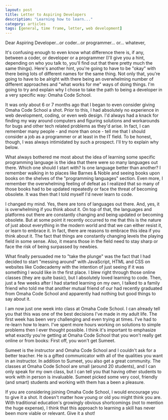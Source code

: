 ```yaml
---
layout: post
title: Letter to Aspiring Developers
description: "Learning how to learn..."
category: articles
tags: [general, time frame, letter, web development]
---
```



Dear Aspiring Developer...or coder...or programmer... or... whatever,

It's confusing enough to even know what difference there is, if any, between a coder, or developer or a programmer (I'll give you a hint, depending on who you talk to, you'll find out that there pretty much the same things). Here's another hint, you're going to have to be "okay" with there being lots of different names for the same thing. Not only that, you're going to have to be alright with there being an overwhelming number of different approaches and "what works for me" ways of doing things. I'm going to try and explain why I chose to take the path to being a developer in a very specific way: Omaha Code School.

It was only about 6 or 7 months ago that I began to even consider giving Omaha Code School a shot. Prior to this, I had absolutely no experience in web development, coding, or even web design. I'd always had a knack for finding my way around computers and figuring solutions and workarounds for bugs and other tech related problems as they'd arise. In fact, I can remember many people - and more than once - tell me that I should consider a job as a programmer or at least in the IT field. To be honest, though, I was always intimidated by such a prospect. I'll try to explain why below.

What always bothered me most about the idea of learning some specific programming language is the idea that there were so many languages out there. Which one should I start with? Is one language better than another? I remember walking in to places like Barnes & Noble and seeing books upon books on the shelves of the "programming languages" section. Even more, I remember the overwhelming feeling of defeat as I realized that so many of those books had to be updated repeatedly or face the threat of becoming obsolete. It was then that I told myself I'd never learn to code.

I changed my mind. Yes, there are tons of languages out there. And, yes, it is overwhelming if you think about it. On top of that, the languages and platforms out there are constantly changing and being updated or becoming obsolete. But at some point it recently occurred to me that this is the nature of just about everything in the modern world and that we can either resist it, or learn to embrace it. In fact, there are reasons to embrace this idea if you think about it. The fact that things are constantly changing levels the playing field in some sense. Also, it means those in the field need to stay sharp or face the risk of being surpassed by newbies. 

What finally persuaded me to "take the plunge" was the fact that I had decided to start "messing around" with JavaScript, HTML and CSS on websites like Codecademy with the intention of just seeing if it was something I would like in the first place. I blew right through those online classes (they are quite basic), but I absolutely loved learning to code. Then, just a few weeks after I had started learning on my own, I talked to a family friend who told me that another mutual friend of our had recently graduated from Omaha Code School and apparently had nothing but good things to say about it.

I am now just one week into class at Omaha Code School. I can already tell you that this was one of the best decisions I've made in my adult life. The first week has been very challenging and even trying at times. I've had to re-learn how to learn. I've spent more hours working on solutions to simple problems then I ever thought possible. I think it's important to emphasize what exactly you're getting at Omaha Code School that you won't really get online or from books: First off, you won't get Sumeet. 

Sumeet is the instructor and Omaha Code School and I couldn't ask for a better teacher. He is a gifted communicator with all of the qualities you want in an instructor. In addition to Sumeet, you also get a great community. The classes at Omaha Code School are small (around 20 students), and I can only speak for my own class, but I can tell you that having other students to work with in person is invaluable. Sumeet picked some very cool, friendly (and smart) students and working with them has a been a pleasure.

If you are considering joining Omaha Code School, I would encourage you to give it a shot. It doesn't matter how young or old you might think you are. With traditional education's growingly obvious shortcomings (not to mention the huge expense), I think that this approach to learning a skill has never been more viable or relevant. Give it a shot!
